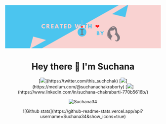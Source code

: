 <img src = "https://github.com/Suchana34/Suchana34/blob/master/suchana_banner.png">

<h1 align='center'>
  Hey there 👋 I'm Suchana
</h1>

<p align = "center">
[<img src="https://img.shields.io/badge/twitter-%231DA1F2.svg?&style=for-the-badge&logo=twitter&logoColor=white" />](https://twitter.com/this_suchchak) [<img src="https://img.shields.io/badge/medium-%2312100E.svg?&style=for-the-badge&logo=medium&logoColor=white" />](https://medium.com/@suchanachakraborty) [<img src="https://img.shields.io/badge/linkedin-%230077B5.svg?&style=for-the-badge&logo=linkedin&logoColor=white" />](https://www.linkedin.com/in/suchana-chakrabarti-770b5616b/) 

</p>

<p align="center"><img src="https://komarev.com/ghpvc/?username=Suchana34" alt="Suchana34" /></p>

<p align="center">
![Github stats](https://github-readme-stats.vercel.app/api?username=Suchana34&show_icons=true)
</p>


